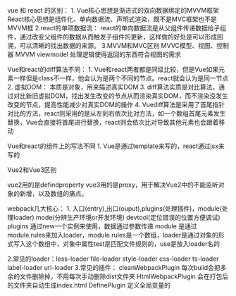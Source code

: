 vue 和 react 的区别：
1.
Vue核心思想是渐进式的双向数据绑定的MVVM框架
React核心思想是组件化、单向数据流、声明式渲染，既不是MVC框架也不是MVVM框
2.react的单项数据流：
react的单向数据流是从父组件传递数据给子组件，通过改变父组件的数据从而触发子组件的更新，这样做的好处是可以形成回溯，可以清晰的找出数据的来源。
3.MVVM和MVC区别
MVVC模型、视图、控制器
MVVM viewmodel 处理逻辑使得返回的东西符合视图的需求

Vue和react的diff算法不同：
1.
Vue和react两者都是同级比较，但是Vue如果元素一样但是class不一样，他会认为是两个不同的节点。react就会认为是同一节点
2.
虚拟DOM：
本质是对象，用来描述真实DOM
3.
diff算法实质是对比算法，通过对比新旧虚拟DOM，找出发生改变的节点从而渲染真实DOM，而不渲染没发生改变的节点，提高性能减少对真实DOM的操作
4.
Vuediff算法是采用了首尾指针对比的方法，react则采用的是从左到右依次比对方法，如一个数组首尾元素发生替换，Vue会直接将首尾进行替换，react则会依次比对导致其他元素也会跟着移动

Vue和react的组件上的写法不同
1.
Vue是通过template来写的，react通过jsx来写的


Vue2和Vue3区别

vue2用的是defindproperty  vue3用的是proxy，用于解决Vue2中的不能监听对象的新增，以及数组的痛点。

webpack几大核心：
1.
入口(entry),出口(ouput),plugins(处理插件)，module(处理loader) mode(分辨生产环境or开发环境) devtool(定位错误的位置方便调试)
plugins 通过new一个实例来使用，数据通过参数传递
module  是通过module.rules来加入loader，module.rules是一个数组，loader是通过对象的形式写入这个数组中，对象中属性test是匹配文件规则的，use是放入loader名的

2.常见的loader：less-loader  file-loader style-loader css-loader ts-loader label-loader url-loader
3.常见的插件：
cleanWebpackPlugin 每次build会把多余的文件删除掉，不用每次手动删除dist文件夹
HtmlWebpackPlugin 会在打包后的文件夹自动生成index.html
DefinePlugin 定义全局变量的





